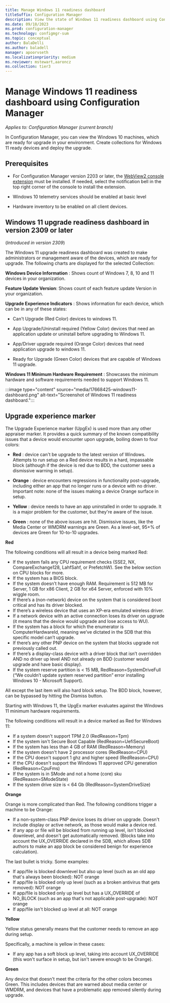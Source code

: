 ```yaml
---
title: Manage Windows 11 readiness dashboard
titleSuffix: Configuration Manager
description: View the state of Windows 11 readiness dashboard using Configuration Manager
ms.date: 09/18/2023
ms.prod: configuration-manager
ms.technology: configmgr-sum
ms.topic: conceptual
author: BalaDelli
ms.author: baladell
manager: apoorvseth
ms.localizationpriority: medium
ms.reviewer: mstewart,aaroncz 
ms.collection: tier3
---
```


# Manage Windows 11 readiness dashboard using Configuration Manager

*Applies to: Configuration Manager (current branch)*

In Configuration Manager, you can view the Windows 10 machines, which are ready for upgrade in your environment. Create collections for Windows 11 ready devices and deploy the upgrade. 

## Prerequisites

- For Configuration Manager version 2203 or later, the [WebView2 console extension](../../core/servers/manage/admin-console-extensions.md#bkmk_notification) must be installed. If needed, select the notification bell in the top right corner of the console to install the extension. <!--10024154-->

- Windows 10 telemetry services should be enabled at basic level
  
- Hardware inventory to be enabled on all client devices.

## <a name="bkmk_2309-dashboard"></a> Windows 11 upgrade readiness dashboard in version 2309 or later
<!--16875242-->
(*Introduced in version 2309*)

The Windows 11 upgrade readiness dashboard was created to make administrators or management aware of the devices, which are ready for upgrade. The following charts are displayed for the selected Collection:

**Windows Device Information** : Shows count of Windows 7, 8, 10 and 11 devices in your organization.

**Feature Update Version**: Shows count of each feature update Version in your organization.

**Upgrade Experience Indicators** : Shows information for each device, which can be in any of these states:

- Can't Upgrade (Red Color) devices to windows 11.
    
- App Upgrade/Uninstall required (Yellow Color) devices that need an application update or uninstall before upgrading to Windows 11.
    
- App/Driver upgrade required (Orange Color) devices that need application upgrade to windows 11.
    
- Ready for Upgrade (Green Color) devices that are capable of Windows 11 upgrade.
    
**Windows 11 Minimum Hardware Requirement** : Showcases the minimum hardware and software requirements needed to support Windows 11.

:::image type="content" source="media/17668425-windows11-dashboard.png" alt-text="Screenshot of Windows 11 readiness dashboard.":::

## Upgrade experience marker

The Upgrade Experience marker (UpgEx) is used more than any other appraiser marker. It provides a quick summary of the known compatibility issues that a device would encounter upon upgrade, boiling down to four colors:

   - **Red** : device can't be upgrade to the latest version of Windows. Attempts to run setup on a Red device results in a hard, impassable block (although if the device is red due to BDD, the customer sees a dismissive warning in setup).

   - **Orange** : device encounters regressions in functionality post-upgrade, including either an app that no longer runs or a device with no driver. Important note: none of the issues making a device Orange surface in setup.

   - **Yellow** : device needs to have an app uninstalled in order to upgrade. It is a major problem for the customer, but they're aware of the issue.

   - **Green** : none of the above issues are hit. Dismissive issues, like the Media Center or WMDRM warnings are Green. As a level-set, 95+% of devices are Green for 10-to-10 upgrades.

**Red**

The following conditions will all result in a device being marked Red:

- If the system fails any CPU requirement checks (SSE2, NX, CompareExchange128, LahfSahf, or PrefetchW). See the below section on CPU blocks for more.
- If the system has a BIOS block.
- If the system doesn’t have enough RAM. Requirement is 512 MB for Server, 1 GB for x86 Client, 2 GB for x64 Server, enforced with 10% wiggle room.
- If there’s a (non-network) device on the system that is considered boot critical and has its driver blocked.
- If there’s a wireless device that uses an XP-era emulated wireless driver.
- If a network device with an active connection loses its driver on upgrade (it means that the device would upgrade and lose access to WU).
- If the system has a block for which the enumerator is ComputerHardwareId, meaning we’ve dictated in the SDB that this specific model can’t upgrade.
- If there’s any other PNP device on the system that blocks upgrade not previously called out.
- If there’s a display-class device with a driver block that isn’t overridden AND no driver up level AND not already on BDD (customer would upgrade and have basic display).
- If the system reserve partition is < 15 MB, RedReason=SystemDriveFull (“We couldn’t update system reserved partition” error installing Windows 10 - Microsoft Support).

All except the last item will also hard block setup. The BDD block, however, can be bypassed by hitting the Dismiss button.

Starting with Windows 11, the UpgEx marker evaluates against the Windows 11 minimum hardware requirements. 

The following conditions will result in a device marked as Red for Windows 11:

- If a system doesn't support TPM 2.0 (RedReason=Tpm)
- If the system isn't Secure Boot Capable (RedReason=UefiSecureBoot)
- If the system has less than 4 GB of RAM (RedReason=Memory)
- If the system doesn't have 2 processor cores (RedReason=CPU)
- If the CPU doesn't support 1 ghz and higher speed (RedReason=CPU)
- If the CPU doesn't support the Windows 11 approved CPU generation (RedReason=CpuFms)
- If the system is in SMode and not a home (core) sku (RedReason=SModeState)
- If the system drive size is < 64 Gb (RedReason=SystemDriveSize)

**Orange** 

Orange is more complicated than Red. The following conditions trigger a machine to be Orange:

- If a non-system-class PNP device loses its driver on upgrade. Doesn't include display or active network, as those would make a device red.
- If any app or file will be blocked from running up level, isn't blocked downlevel, and doesn't get automatically removed. (Blocks take into account the UX_OVERRIDE declared in the SDB, which allows SDB authors to make an app block be considered benign for experience calculation).

The last bullet is tricky. Some examples:
- If app/file is blocked downlevel but also up level (such as an old app that's always been blocked): NOT orange
- If app/file is blocked only up level (such as a broken antivirus that gets removed): NOT orange
- If app/file is blocked only up level but has a UX_OVERRIDE of NO_BLOCK (such as an app that's not applicable post-upgrade): NOT orange
- If app/file isn't blocked up level at all: NOT orange

**Yellow**

Yellow status generally means that the customer needs to remove an app during setup.

Specifically, a machine is yellow in these cases:
- If any app has a soft block up level, taking into account UX_OVERRIDE (this won't surface in setup, but isn't severe enough to be Orange).

**Green**

Any device that doesn't meet the criteria for the other colors becomes Green. This includes devices that are warned about media center or WMDRM, and devices that have a problematic app removed silently during upgrade.


